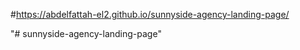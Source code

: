 #https://abdelfattah-el2.github.io/sunnyside-agency-landing-page/

"# sunnyside-agency-landing-page" 
